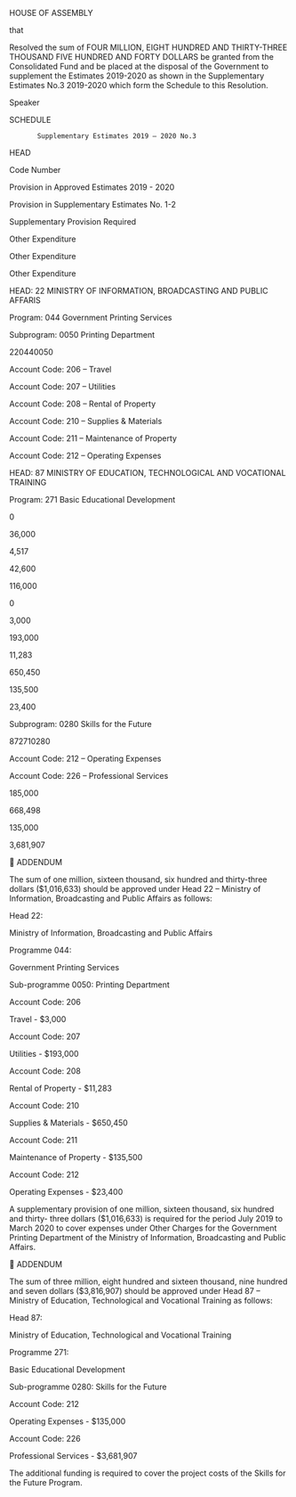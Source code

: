 HOUSE OF ASSEMBLY

that

Resolved
the  sum  of  FOUR  MILLION,  EIGHT  HUNDRED  AND  THIRTY-THREE
THOUSAND FIVE HUNDRED AND FORTY DOLLARS be granted from the Consolidated Fund
and  be  placed  at  the  disposal  of  the  Government  to  supplement  the  Estimates  2019-2020  as
shown  in  the  Supplementary  Estimates  No.3  2019-2020  which  form  the  Schedule  to  this
Resolution.

Speaker

SCHEDULE

           Supplementary Estimates 2019 – 2020 No.3

HEAD

Code
Number

Provision in
Approved
Estimates
2019 - 2020

Provision in
Supplementary
Estimates
No. 1-2

Supplementary
Provision
Required

Other
Expenditure

Other
Expenditure

Other
Expenditure

HEAD: 22 MINISTRY OF INFORMATION,
BROADCASTING AND PUBLIC AFFARIS

Program: 044 Government Printing
Services

Subprogram: 0050 Printing Department

220440050

Account Code: 206 – Travel

Account Code: 207 – Utilities

Account Code: 208 – Rental of Property

Account Code: 210 – Supplies & Materials

Account Code: 211 – Maintenance of Property

Account Code: 212 – Operating Expenses

HEAD: 87 MINISTRY OF EDUCATION,
TECHNOLOGICAL AND VOCATIONAL
TRAINING

Program: 271 Basic Educational
Development

0

36,000

4,517

42,600

116,000

0

3,000

193,000

11,283

650,450

135,500

23,400

Subprogram: 0280 Skills for the Future

872710280

Account Code: 212 – Operating Expenses

Account Code: 226 – Professional Services

185,000

668,498

135,000

3,681,907

           ADDENDUM

The  sum  of  one  million,  sixteen  thousand,  six  hundred  and  thirty-three  dollars
($1,016,633)  should  be  approved  under  Head  22  –  Ministry  of  Information,
Broadcasting and Public Affairs as follows:

Head 22:

Ministry of Information, Broadcasting and
Public Affairs

Programme 044:

Government Printing Services

Sub-programme 0050:  Printing Department

Account Code: 206

Travel - $3,000

Account Code: 207

Utilities - $193,000

Account Code: 208

Rental of Property - $11,283

Account Code: 210

Supplies & Materials - $650,450

Account Code: 211

Maintenance of Property - $135,500

Account Code: 212

Operating Expenses - $23,400

A  supplementary  provision  of one million,  sixteen thousand,  six  hundred and thirty-
three dollars ($1,016,633) is required for the period July 2019 to March 2020 to cover
expenses  under  Other  Charges  for  the  Government  Printing  Department  of  the
Ministry of Information, Broadcasting and Public Affairs.

           ADDENDUM

The  sum  of  three  million,  eight  hundred  and  sixteen  thousand,  nine  hundred  and
seven  dollars  ($3,816,907)  should  be  approved  under  Head  87  –  Ministry  of
Education, Technological and Vocational Training as follows:

Head 87:

Ministry  of  Education,  Technological  and
Vocational Training

Programme 271:

Basic Educational Development

Sub-programme 0280:  Skills for the Future

Account Code: 212

Operating Expenses - $135,000

Account Code: 226

Professional Services - $3,681,907

The  additional  funding  is  required  to  cover  the  project  costs  of  the  Skills  for  the
Future Program.

